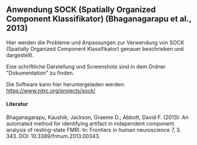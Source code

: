 ## Anwendung SOCK (Spatially Organized Component Klassifikator) (Bhaganagarapu et al., 2013)
Hier werden die Probleme und Anpassungen zur Verwendung von SOCK (Spatially Organized Component Klassifikator) genauer beschrieben und dargestellt.

Eine schriftliche Darstellung und Screenshots sind in dem Ordner "Dokumentation" zu finden.

Die Software kann hier heruntergeladen werden: https://www.nitrc.org/projects/sock/

#### Literatur
Bhaganagarapu, Kaushik; Jackson, Graeme D.; Abbott, David F. (2013): An automated method for identifying artifact in independent component analysis of resting-state FMRI. In: Frontiers in human neuroscience 7, S. 343. DOI: 10.3389/fnhum.2013.00343.

